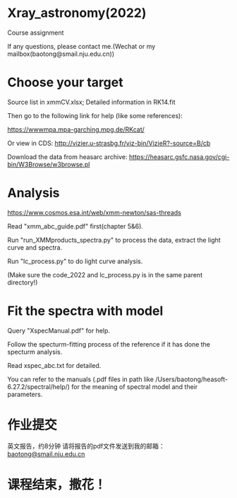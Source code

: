 # Xray_astronomy(2022)
Course assignment
</p>
If any questions, please contact me.(Wechat or my mailbox(baotong@smail.nju.edu.cn))

# Choose your target
Source list in xmmCV.xlsx; Detailed information in RK14.fit

Then go to the following link for help (like some references):

https://wwwmpa.mpa-garching.mpg.de/RKcat/

Or view in CDS: http://vizier.u-strasbg.fr/viz-bin/VizieR?-source=B/cb



Download the data from heasarc archive: https://heasarc.gsfc.nasa.gov/cgi-bin/W3Browse/w3browse.pl

# Analysis 
https://www.cosmos.esa.int/web/xmm-newton/sas-threads

Read "xmm_abc_guide.pdf" first(chapter 5&6).

Run "run_XMMproducts_spectra.py" to process the data, extract the light curve and spectra.

Run "lc_process.py"  to do light curve analysis.

(Make sure the code_2022 and lc_process.py is in the same parent directory!)


# Fit the spectra with model
Query "XspecManual.pdf" for help.

Follow the specturm-fitting process of the reference if it has done the specturm analysis.

Read xspec_abc.txt for detailed.

You can refer to the manuals (.pdf files in path like /Users/baotong/heasoft-6.27.2/spectral/help/) for the meaning of spectral model and their parameters.

# 作业提交
英文报告，约8分钟
请将报告的pdf文件发送到我的邮箱：baotong@smail.nju.edu.cn

# 课程结束，撒花！





